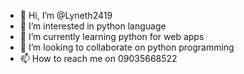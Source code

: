 - 👋 Hi, I’m @Lyneth2419
- 👀 I’m interested in python language
- 🌱 I’m currently learning python for web apps
- 💞️ I’m looking to collaborate on python programming
- 📫 How to reach me on 09035668522

<!---
Lyneth2419/Lyneth2419 is a ✨ special ✨ repository because its `README.md` (this file) appears on your GitHub profile.
You can click the Preview link to take a look at your changes.
--->
